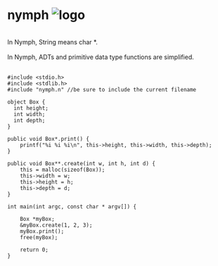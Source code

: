 # nymph ![logo](http://icons.iconarchive.com/icons/iron-devil/ids-game-world/32/Fairy-icon.png)
<br/>
In Nymph, String means char *.
<br/>
<br/>
In Nymph, ADTs and primitive data type functions are simplified.
<br/>
<br/>


    #include <stdio.h>
    #include <stdlib.h>
    #include "nymph.n" //be sure to include the current filename

    object Box {
      int height;
      int width;
      int depth;
    }

    public void Box*.print() {
        printf("%i %i %i\n", this->height, this->width, this->depth);
    }

    public void Box**.create(int w, int h, int d) {
        this = malloc(sizeof(Box));
        this->width = w;
        this->height = h;
        this->depth = d;
    }

    int main(int argc, const char * argv[]) {

        Box *myBox;
        &myBox.create(1, 2, 3);
        myBox.print();
        free(myBox);
        
        return 0;
    }
